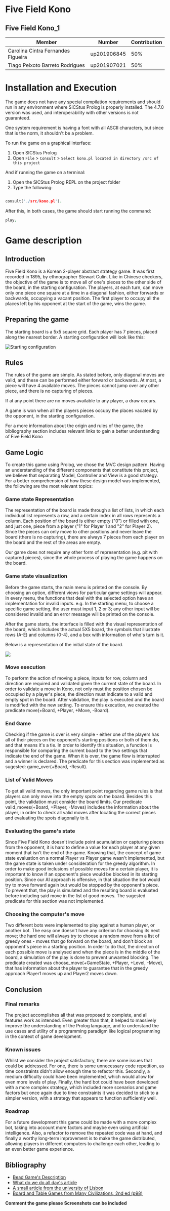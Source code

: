# Five Field Kono

## Five Field Kono_1

| Member                             | Number      | Contribution |
| ---------------------------------- | ----------- | ------------ |
| Carolina Cintra Fernandes Figueira | up201906845 | 50%          |
| Tiago Peixoto Barreto Rodrigues    | up201907021 | 50%          |

# Installation and Execution

The game does not have any special compilation requirements and should run in any environment where SICStus Prolog is properly installed. The 4.7.0 version was used, and interoperability with other versions is not guaranteed.

One system requirement is having a font with all ASCII characters, but since that is the norm, it shouldn't be a problem.

To run the game on a graphical interface:

1. Open SICStus Prolog
2. Open `File` > `Consult` > `Select kono.pl located in directory /src of this project`

And if running the game on a terminal:

1. Open the SICStus Prolog REPL on the project folder
2. Type the following:

```prolog

consult('./src/kono.pl').

```

After this, in both cases, the game should start running the command:

```prolog
play.
```

# Game description

## Introduction

Five Field Kono is a Korean 2-player abstract strategy game. It was first recorded in 1895, by ethnographer Stewart Culin. Like in Chinese checkers, the objective of the game is to move all of one's pieces to the other side of the board, in the starting configuration. The players, at each turn, can move only one piece one square at a time in a diagonal fashion, either forwards or backwards, occupying a vacant position. The first player to occupy all the places left by his opponent at the start of the game, wins the game.

## Preparing the game

The starting board is a 5x5 square grid. Each player has 7 pieces, placed along the nearest border. A starting configuration will look like this:

![Starting configuration](./images/starting-configuration.jpg)

## Rules

The rules of the game are simple. As stated before, only diagonal moves are valid, and these can be performed either forward or backwards. At most, a piece will have 4 available moves. The pieces cannot jump over any other piece, and there is no capturing of pieces.

If at any point there are no moves available to any player, a draw occurs.

A game is won when all the players pieces occupy the places vacated by the opponent, in the starting configuration.

For a more information about the origin and rules of the game, the bibliography section includes relevant links to gain a better understanding of Five Field Kono

## Game Logic

To create this game using Prolog, we chose the MVC design pattern. Having an understanding of the different components that constitute this project, we believe that separating Model, Controller and View is a good strategy. For a better comprehension of how these design model was implemented, the following are the most relevant topics:

### Game state Representation

The representation of the board is made through a list of lists, in which each individual list represents a row, and a certain index in all rows represents a column. Each position of the board is either empty ("0") or filled with one, and just one, piece from a player ("1" for Player 1 and "2" for Player 2). Since the pieces can only move to other positions and never leave the board (there is no capturing), there are always 7 pieces from each player on the board and the rest of the areas are empty.

Our game does not require any other form of representation (e.g. pit with captured pieces), since the whole process of playing the game happens on the board.

### Game state visualization

Before the game starts, the main menu is printed on the console. By choosing an option, different views for particular game settings will appear. In every menu, the functions that deal with the selected option have an implementation for invalid inputs. e.g. In the starting menu, to choose a specific game setting, the user must input 1, 2 or 3; any other input will be considered invalid and an error message will be printed on the console.

After the game starts, the interface is filled with the visual representation of the board, which includes the actual 5X5 board, the symbols that illustrate rows (A-E) and columns (0-4), and a box with information of who's turn is it.

Below is a representation of the initial state of the board.

![](./images/initial_board.png)

### Move execution

To perform the action of moving a piece, inputs for row, column and direction are required and validated given the current state of the board. In order to validate a move in Kono, not only must the position chosen be occupied by a player's piece, the direction must indicate to a valid and empty spot in the board. After validation, the play is executed and the board is modified with the new setting. To ensure this execution, we created the predicate move(+Board, +Player, +Move, -Board).

### End Game

Checking if the game is over is very simple - either one of the players has all of their pieces on the opponent's starting positions or both of them do, and that means it's a tie. In order to identify this situation, a function is responsible for comparing the current board to the two settings that indicate the end of the game. When it is over, the game flow is interrupted and a winner is declared. The predicate for this section was implemented as sugested: game_over(+Board, -Result).

### List of Valid Moves

To get all valid moves, the only important point regarding game rules is that players can only move into the empty spots on the board. Besides this point, the validation must consider the board limits. Our predicate valid_moves(+Board, +Player, -Moves) includes the information about the player, in order to check all valid moves after locating the correct pieces and evaluating the spots diagonally to it.

### Evaluating the game's state

Since Five Field Kono doesn't include point acumulation or capturing pieces from the opponent, it is hard to define a value for each player at any given moment that isn't the end of the game. Knowing that, the concept of game state evaluation on a normal Player vs Player game wasn't implemented, but the game state is taken under consideration for the greedy algorithm. In order to make good inclusions of possible moves for a certain player, it is important to know if an opponent's piece would be blocked in its starting position. Since our AI approach is offensive, in that situation the bot would try to move forward again but would be stopped by the opponent's piece. To prevent that, the play is simulated and the resulting board is evaluated before including said move in the list of good moves. The sugested predicate for this section was not implemented.

### Choosing the computer's move

Two different bots were implemented to play against a human player, or another bot. The easy one doesn't have any criterion for choosing its next move; the hard one will always try to choose a random move from a list of greedy ones - moves that go forward on the board, and don't block an opponent's piece in a starting position. In order to do that, the direction of each possible move is analysed and when the piece is in the middle of the board, a simulation of the play is done to prevent unwanted blocking. The predicate created was choose_move(+GameState, +Player, +Level, -Move), that has information about the player to guarantee that in the greedy approach Player1 moves up and Player2 moves down.

## Conclusion

### Final remarks

The project accomplishes all that was proposed to complete, and all features work as intended. Even greater than that, it helped to massively improve the understanding of the Prolog language, and to understand the use cases and utility of a programming paradigm like logical programming in the context of game development.

### Known issues

Whilst we consider the project satisfactory, there are some issues that could be addressed. For one, there is some unnecessary code repetition, as time constraints didn't allow enough time to refactor this. Secondly, a medium difficulty could have been implemented, which would allow for even more levels of play. Finally, the hard bot could have been developed with a more complex strategy, which included more scenarios and game factors but once again due to time constraints it was decided to stick to a simpler version, with a strategy that appears to function sufficiently well.

### Roadmap

For a future development this game could be made with a more complex bot, taking into account more factors and maybe even using artificial intelligence. Also, a refactor to remove the repeated code was at hand, and finally a worthy long-term improvement is to make the game distributed, allowing players in different computers to challenge each other, leading to an even better game experience.


## Bibliography

- [Bead Game's Description](https://bead.game/games/traditional/five-field-kono)
- [What do we do all day's article](https://www.whatdowedoallday.com/five-field-kono/)
- [A small article from the university of Lisbon](https://www.di.fc.ul.pt/~jpn/gv/kono.htm)
- [Board and Table Games from Many Civilizations, 2nd ed (p98)](https://ia801606.us.archive.org/33/items/B-001-002-771/B-001-002-771.pdf)

**Comment the game please**
**Screenshots can be included**
